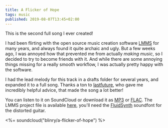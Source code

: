 ```yaml
---
title: A Flicker of Hope
tags: music
published: 2019-08-07T13:45+02:00
---
```


This is the second full song I ever created!

I had been flirting with the open source music creation software [LMMS](http://lmms.io) for many years, and always found it quite archaic and ugly. But a few weeks ago, I was annoyed how that prevented me from actually *making music*, so I decided to try to become friends with it. And while there are some annoying things missing for a really smooth workflow, I was actually pretty happy with the software.

I had the lead melody for this track in a drafts folder for several years, and expanded it to a full song. Thanks a ton to [lastfuture](https://chaos.social/@lastfuture), who gave me incredibly helpful advice, that made the song a lot better!

You can listen to it on SoundCloud or download it as [MP3](a-flicker-of-hope.mp3) or [FLAC](a-flicker-of-hope.flac). The LMMS project file is available [here](a-flicker-of-hope.mmpz), you'll need the [FluidSynth](http://www.fluidsynth.org) soundfont for the distorted guitar.

<%= soundcloud("blinry/a-flicker-of-hope") %>

